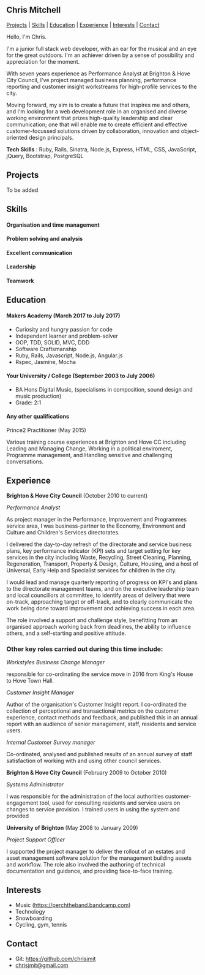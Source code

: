 ## Chris Mitchell

[Projects](#projects) | [Skills](#skills) | [Education](#education) | [Experience](#experience) | [Interests](#interests) | [Contact](#contact)

Hello, I'm Chris.

I'm a junior full stack web developer, with an ear for the musical and an eye for the great outdoors. I'm an achiever driven by a sense of possibility and appreciation for the moment.

With seven years experience as Performance Analyst at Brighton & Hove City Council, I've project managed business planning, performance reporting and customer insight workstreams for high-profile services to the city.

Moving forward, my aim is to create a future that inspires me and others, and I'm looking for a web development role in an organised and diverse working environment that prizes high-quality leadership and clear communication; one that will enable me to create efficient and effective customer-focussed solutions driven by collaboration, innovation and object-oriented design principals.

**Tech Skills** : Ruby, Rails, Sinatra, Node.js, Express, HTML, CSS, JavaScript, jQuery, Bootstrap, PostgreSQL

## Projects

To be added

## Skills

#### Organisation and time management
#### Problem solving and analysis
#### Excellent communication
#### Leadership
#### Teamwork

## Education

#### Makers Academy (March 2017 to July 2017)

- Curiosity and hungry passion for code
- Independent learner and problem-solver
- OOP, TDD, SOLID, MVC, DDD
- Software Craftsmanship
- Ruby, Rails, Javascript, Node.js, Angular.js
- Rspec, Jasmine, Mocha

#### Your University / College (September 2003 to July 2006)

- BA Hons Digital Music, (specialisms in composition, sound design and music production)
- Grade: 2:1

#### Any other qualifications

Prince2 Practitioner (May 2015)

Various training course experiences at Brighton and Hove CC including Leading and Managing Change, Working in a political enviroment, Programme management, and Handling sensitive and challenging conversations.

## Experience

**Brighton & Hove City Council** (October 2010 to current)

*Performance Analyst*

As project manager in the Performance, Improvement and Programmes service area, I was business-partner to the Economy, Environment and Culture and Children's Services directorates.

I delivered the day-to-day refresh of the directorate and service business plans, key performance indicator (KPI) sets and target setting for key services in the city including Waste, Recycling, Street Cleaning, Planning, Regeneration, Transport, Property & Design, Culture, Housing, and a host of Universal, Early Help and Specialist services for children in the city.

I would lead and manage quarterly reporting of progress on KPI's and plans to the directorate management teams, and on the executive leadership team and local councillors at committee, to identify areas of delivery that were on-track, approaching target or off-track, and to clearly communicate the work being done toward improvement and achieving success in each area.

The role involved a support and challenge style, benefitting from an organised approach working back from deadlines, the ability to influence others, and a self-starting and positive attitude.

### Other key roles carried out during this time include:

*Workstyles Business Change Manager*

responsible for co-ordinating the service move in 2016 from King's House to Hove Town Hall.

*Customer Insight Manager*

Author of the organisation's Customer Insight report. I co-ordinated the collection of perceptional and transactional metrics on the customer experience, contact methods and feedback, and published this in an annual report with an audience of senior management, staff, residents and service users.

*Internal Customer Survey manager*

Co-ordinated, analysed and published results of an annual survey of staff satisfaction of working with and using other council services.

**Brighton & Hove City Council** (February 2009 to October 2010)

*Systems Administrator*

I was responsible for the administration  of the local authorities customer-engagement tool, used for consulting residents and service users on changes to service provision. I trained users in using the system and provided

**University of Brighton** (May 2008 to January 2009)

*Project Support Officer*

I supported the project manager to deliver the rollout of an estates and asset management software solution for the management building assets and workflow. The role also involved the authoring of technical documentation and guidance, and providing face-to-face training.

## Interests
- Music (https://perchtheband.bandcamp.com)
- Technology
- Snowboarding
- Cycling, gym, tennis

## Contact
- Git: https://github.com/chrisjmit
- chrisjmit@gmail.com

<!-- ## Skills

#### This Skill

Descriptive paragraph of how capable you are at this skill and, if relevant, how it has developed.

- Experience
- Achievements
- Evidence

#### Another Skill

Descriptive paragraph of how capable you are at this skill and, if relevant, how it has developed.

- I achieved A during my work at B (job, or otherwise)
- I contributed to the growth of X while doing Y (job, or otherwise)
- I built this, made this, broke this, fixed this, etc.
- A link to some on-line evidence (blogs, videos, articles, etc.) -->
